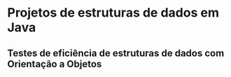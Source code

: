 # Projetos de estruturas de dados em Java
## Testes de eficiência de estruturas de dados com Orientação a Objetos 
